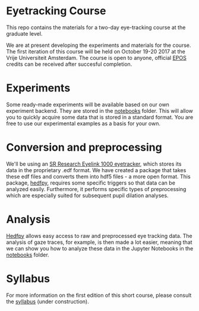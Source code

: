 # Eyetracking Course
This repo contains the materials for a two-day eye-tracking course at the graduate level. 

We are at present developing the experiments and materials for the course. The first iteration of this course will be held on October 19-20 2017 at the Vrije Universiteit Amsterdam. The course is open to anyone, official [EPOS](https://www.eposgradnet.nl) credits can be received after succesful completion.

# Experiments
Some ready-made experiments will be available based on our own experiment backend. They are stored in the [notebooks](notebooks/README.md) folder. This will allow you to quickly acquire some data that is stored in a standard format. You are free to use our experimental examples as a basis for your own. 

# Conversion and preprocessing
We'll be using an [SR Research Eyelink 1000 eyetracker](http://www.sr-research.com/), which stores its data in the proprietary .edf format. We have created a package that takes these edf files and converts them into hdf5 files - a more open format. This package, [hedfpy](https://github.com/tknapen/hedfpy), requires some specific triggers so that data can be analyzed easily. Furthermore, it performs specific types of preprocessing which are especially suited for subsequent pupil dilation analyses. 

# Analysis
[Hedfpy](https://github.com/tknapen/hedfpy) allows easy access to raw and preprocessed eye tracking data. The analysis of gaze traces, for example, is then made a lot easier, meaning that we can show you how to analyze these data in the Jupyter Notebooks in the [notebooks](notebooks/README.md) folder. 

# Syllabus 

For more information on the first edition of this short course, please consult the [syllabus](syllabus/syllabus.md) (under construction).